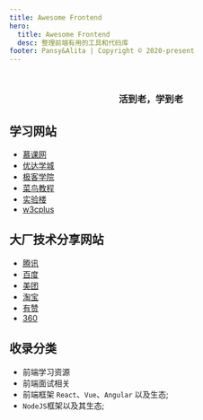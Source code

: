 ```yaml
---
title: Awesome Frontend
hero:
  title: Awesome Frontend
  desc: 整理前端有用的工具和代码库
footer: Pansy&Alita | Copyright © 2020-present
---
```


<div style="margin-top: 50px">
  <h3 align="center">活到老，学到老</h3>
</div>

## 学习网站

- [慕课网](https://www.imooc.com/new)
- [优达学城](https://cn.udacity.com)
- [极客学院](https://www.jikexueyuan.com)
- [菜鸟教程](https://www.runoob.com)
- [实验楼](https://www.lanqiao.cn/courses)
- [w3cplus](https://www.w3cplus.com)

## 大厂技术分享网站

- [腾讯](http://www.alloyteam.com)
- [百度](http://fex.baidu.com)
- [美团](https://tech.meituan.com)
- [淘宝](https://fed.taobao.org)
- [有赞](https://tech.youzan.com)
- [360](https://75.team)

## 收录分类

- 前端学习资源
- 前端面试相关
- 前端框架 `React`、`Vue`、`Angular` 以及生态;
- `NodeJS`框架以及其生态;
